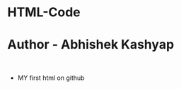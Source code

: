 # HTML-Code
<h1>Author - Abhishek Kashyap</h1>
<br>
<ul >
  <li>MY first html on github</li>
</ul>



